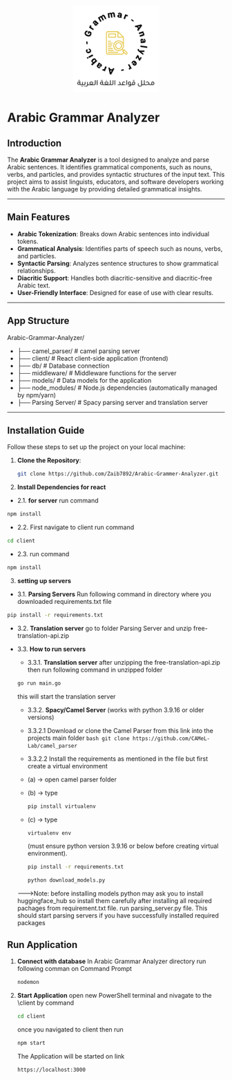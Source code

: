 
<div style="text-align: center;">
  <img src="client/public/logo.png" alt="Logo" width="200" />
</div>

# Arabic Grammar Analyzer

## Introduction
The **Arabic Grammar Analyzer** is a tool designed to analyze and parse Arabic sentences. It identifies grammatical components, such as nouns, verbs, and particles, and provides syntactic structures of the input text. This project aims to assist linguists, educators, and software developers working with the Arabic language by providing detailed grammatical insights.

---

## Main Features
- **Arabic Tokenization**: Breaks down Arabic sentences into individual tokens.
- **Grammatical Analysis**: Identifies parts of speech such as nouns, verbs, and particles.
- **Syntactic Parsing**: Analyzes sentence structures to show grammatical relationships.
- **Diacritic Support**: Handles both diacritic-sensitive and diacritic-free Arabic text.
- **User-Friendly Interface**: Designed for ease of use with clear results.

---

## App Structure
   Arabic-Grammar-Analyzer/
- ├── camel_parser/       # camel parsing server
- ├── client/             # React client-side application (frontend)
- ├── db/                 # Database connection 
- ├── middleware/         # Middleware functions for the server
- ├── models/             # Data models for the application
- ├── node_modules/       # Node.js dependencies (automatically managed by npm/yarn)
- ├── Parsing Server/     # Spacy parsing server and translation server

---

## Installation Guide
Follow these steps to set up the project on your local machine:

1. **Clone the Repository**:
   ```bash
   git clone https://github.com/Zaib7892/Arabic-Grammer-Analyzer.git
2. **Install Dependencies for react**
  - 2.1. **for server**
   run command
   ```bash
   npm install
   ```
  - 2.2.
   First navigate to client
   run command
   ```bash
   cd client
   ```
  - 2.3.
   run command
   ```bash
   npm install
   ```
3. **setting up servers**
  - 3.1. **Parsing Servers**
   Run following command in directory where you downloaded requirements.txt file
   ```bash
   pip install -r requirements.txt
   ```
  - 3.2. **Translation server**
   go to folder Parsing Server and unzip free-translation-api.zip

  - 3.3. **How to run servers**
      - 3.3.1. **Translation server**
       after unzipping the free-translation-api.zip then run following command in unzipped folder
       ```bash
       go run main.go
       ```
       this will start the translation server
       - 3.3.2. **Spacy/Camel Server** (works with python 3.9.16 or older versions)
       - 3.3.2.1 Download or clone the Camel Parser from this link into the projects main folder
        ```bash
        git clone https://github.com/CAMeL-Lab/camel_parser
        ```
       - 3.3.2.2 Install the requirements as mentioned in the file but first create a virtual environment
       - (a) -> open camel parser folder
       - (b) -> type
         ```bash
         pip install virtualenv
         ```
       - (c) -> type 
         ```bash 
         virtualenv env
         ``` 
         (must ensure python version 3.9.16 or below before creating virtual environment).
        
         ```bash
         pip install -r requirements.txt
         ```
         
         ```bash
         python download_models.py 
         
    --->Note: before installing models python may ask you to install huggingface_hub so install them carefully
        after installing all required pachages from requirement.txt file.
       run parsing_server.py file. This should start parsing servers if you have successfully installed required packages
## Run Application
1. **Connect with database**
   In Arabic Grammar Analyzer directory run following comman on Command Prompt
   ```bash
   nodemon
   ```
2. **Start Application**
   open new PowerShell terminal and nivagate to the \client by command
   ```bash
   cd client
   ```
   once you navigated to client then run
   ```bash
   npm start
   ```
   The Application will be started on link
   ```bash
   https://localhost:3000
   ```


   
   
   
   

